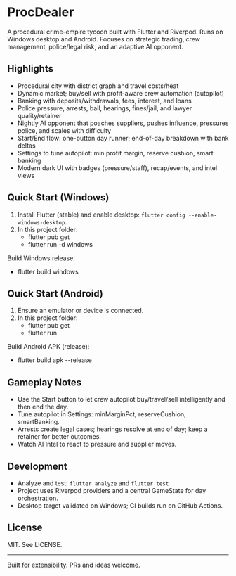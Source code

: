# ProcDealer

A procedural crime-empire tycoon built with Flutter and Riverpod. Runs on Windows desktop and Android. Focuses on strategic trading, crew management, police/legal risk, and an adaptive AI opponent.

## Highlights
- Procedural city with district graph and travel costs/heat
- Dynamic market; buy/sell with profit-aware crew automation (autopilot)
- Banking with deposits/withdrawals, fees, interest, and loans
- Police pressure, arrests, bail, hearings, fines/jail, and lawyer quality/retainer
- Nightly AI opponent that poaches suppliers, pushes influence, pressures police, and scales with difficulty
- Start/End flow: one-button day runner; end-of-day breakdown with bank deltas
- Settings to tune autopilot: min profit margin, reserve cushion, smart banking
- Modern dark UI with badges (pressure/staff), recap/events, and intel views

## Quick Start (Windows)
1) Install Flutter (stable) and enable desktop: `flutter config --enable-windows-desktop`.
2) In this project folder:
	- flutter pub get
	- flutter run -d windows

Build Windows release:
- flutter build windows

## Quick Start (Android)
1) Ensure an emulator or device is connected.
2) In this project folder:
	- flutter pub get
	- flutter run

Build Android APK (release):
- flutter build apk --release

## Gameplay Notes
- Use the Start button to let crew autopilot buy/travel/sell intelligently and then end the day.
- Tune autopilot in Settings: minMarginPct, reserveCushion, smartBanking.
- Arrests create legal cases; hearings resolve at end of day; keep a retainer for better outcomes.
- Watch AI Intel to react to pressure and supplier moves.

## Development
- Analyze and test: `flutter analyze` and `flutter test`
- Project uses Riverpod providers and a central GameState for day orchestration.
- Desktop target validated on Windows; CI builds run on GitHub Actions.

## License
MIT. See LICENSE.

---

Built for extensibility. PRs and ideas welcome.
